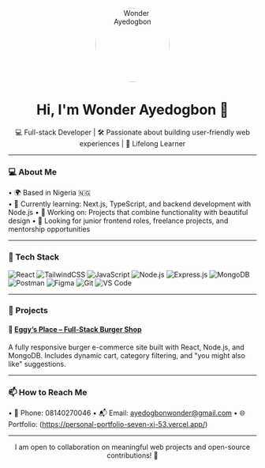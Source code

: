 <p align="center">
  <img src=“[myImage.jpeg](https://github.com/WonderSMG/WonderSMG/blob/main/myImage.jpeg)” width="150" height="150" style="border-radius: 50%;" alt="Wonder Ayedogbon" />
</p>

<h1 align="center">Hi, I'm Wonder Ayedogbon 👋</h1>
<p align="center">💻 Full-stack Developer | 🛠 Passionate about building user-friendly web experiences | 🌱 Lifelong Learner
</p>

---

### 💻 About Me

•⁠  ⁠🌍 Based in Nigeria 🇳🇬  
•⁠  ⁠🌱 Currently learning: Next.js, TypeScript, and backend development with Node.js
•⁠  ⁠🔭 Working on: Projects that combine functionality with beautiful design
•⁠  ⁠🎯 Looking for junior frontend roles, freelance projects, and mentorship opportunities

---

### 🔨 Tech Stack

![React](https://img.shields.io/badge/React-20232A?style=for-the-badge&logo=react&logoColor=61DAFB)
![TailwindCSS](https://img.shields.io/badge/TailwindCSS-38B2AC?style=for-the-badge&logo=tailwind-css&logoColor=white)
![JavaScript](https://img.shields.io/badge/JavaScript-F7DF1E?style=for-the-badge&logo=javascript&logoColor=black)
![Node.js](https://img.shields.io/badge/Node.js-3C873A?style=for-the-badge&logo=node.js&logoColor=white)
![Express.js](https://img.shields.io/badge/Express.js-000000?style=for-the-badge&logo=express&logoColor=white)
![MongoDB](https://img.shields.io/badge/MongoDB-4EA94B?style=for-the-badge&logo=mongodb&logoColor=white)
![Postman](https://img.shields.io/badge/Postman-FF6C37?style=for-the-badge&logo=postman&logoColor=white)
![Figma](https://img.shields.io/badge/Figma-F24E1E?style=for-the-badge&logo=figma&logoColor=white)
![Git](https://img.shields.io/badge/Git-F05032?style=for-the-badge&logo=git&logoColor=white)
![VS Code](https://img.shields.io/badge/VS%20Code-007ACC?style=for-the-badge&logo=visual-studio-code&logoColor=white)

---

### 🧠 Projects

#### 🍔 [Eggy’s Place – Full-Stack Burger Shop]([https://your-link.com](https://eggys-place-eight.vercel.app/))
A fully responsive burger e-commerce site built with React, Node.js, and MongoDB. Includes dynamic cart, category filtering, and "you might also like" suggestions.


---

### 📫 How to Reach Me

•⁠  ⁠💼 Phone: 08140270046
•⁠  ⁠📬 Email: ayedogbonwonder@gmail.com
•⁠  ⁠🌐 Portfolio: (https://personal-portfolio-seven-xi-53.vercel.app/)

---

<p align="center">I am open to collaboration on meaningful web projects and open-source contributions! 🤝</p>
